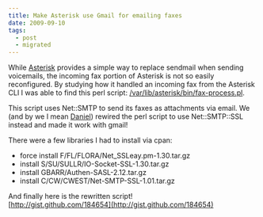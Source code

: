 ```yaml
---
title: Make Asterisk use Gmail for emailing faxes
date: 2009-09-10
tags:
  - post
  - migrated
---
```


While [Asterisk](http://www.asterisk.org/) provides a simple way to replace sendmail when sending voicemails, the incoming fax portion of Asterisk is not so easily reconfigured. By studying how it handled an incoming fax from the Asterisk CLI I was able to find this perl script: [ /var/lib/asterisk/bin/fax-process.pl](https://gist.github.com/184641/ddea153508f3373cf2f99ac8ba79fe99ce6fc2fd).

This script uses Net::SMTP to send its faxes as attachments via email. We (and by we I mean [Daniel](http://www.behindlogic.com)) rewired the perl script to use Net::SMTP::SSL instead and made it work with gmail!

There were a few libraries I had to install via cpan:

- force install F/FL/FLORA/Net_SSLeay.pm-1.30.tar.gz
- install S/SU/SULLR/IO-Socket-SSL-1.30.tar.gz
- install GBARR/Authen-SASL-2.12.tar.gz
- install C/CW/CWEST/Net-SMTP-SSL-1.01.tar.gz

And finally here is the rewritten script!  
[http://gist.github.com/184654](http://gist.github.com/184654)

